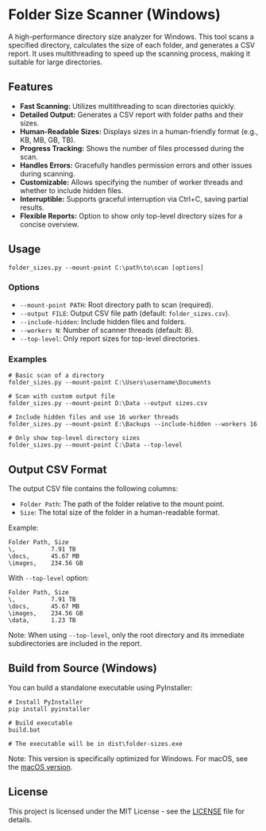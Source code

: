 # Folder Size Scanner (Windows)

A high-performance directory size analyzer for Windows. This tool scans a specified directory, calculates the size of each folder, and generates a CSV report. It uses multithreading to speed up the scanning process, making it suitable for large directories.

## Features

-   **Fast Scanning:** Utilizes multithreading to scan directories quickly.
-   **Detailed Output:** Generates a CSV report with folder paths and their sizes.
-   **Human-Readable Sizes:** Displays sizes in a human-friendly format (e.g., KB, MB, GB, TB).
-   **Progress Tracking:** Shows the number of files processed during the scan.
-   **Handles Errors:** Gracefully handles permission errors and other issues during scanning.
-   **Customizable:** Allows specifying the number of worker threads and whether to include hidden files.
-   **Interruptible:** Supports graceful interruption via Ctrl+C, saving partial results.
-   **Flexible Reports:** Option to show only top-level directory sizes for a concise overview.

## Usage

```batch
folder_sizes.py --mount-point C:\path\to\scan [options]
```

### Options

-   `--mount-point PATH`: Root directory path to scan (required).
-   `--output FILE`: Output CSV file path (default: `folder_sizes.csv`).
-   `--include-hidden`: Include hidden files and folders.
-   `--workers N`: Number of scanner threads (default: 8).
-   `--top-level`: Only report sizes for top-level directories.

### Examples

```batch
# Basic scan of a directory
folder_sizes.py --mount-point C:\Users\username\Documents

# Scan with custom output file
folder_sizes.py --mount-point D:\Data --output sizes.csv

# Include hidden files and use 16 worker threads
folder_sizes.py --mount-point E:\Backups --include-hidden --workers 16

# Only show top-level directory sizes
folder_sizes.py --mount-point C:\Data --top-level
```

## Output CSV Format

The output CSV file contains the following columns:

-   `Folder Path`: The path of the folder relative to the mount point.
-   `Size`: The total size of the folder in a human-readable format.

Example:
```csv
Folder Path, Size
\,          7.91 TB
\docs,      45.67 MB
\images,    234.56 GB
```

With `--top-level` option:
```csv
Folder Path, Size
\,          7.91 TB
\docs,      45.67 MB
\images,    234.56 GB
\data,      1.23 TB
```
Note: When using `--top-level`, only the root directory and its immediate subdirectories are included in the report.

## Build from Source (Windows)

You can build a standalone executable using PyInstaller:

```batch
# Install PyInstaller
pip install pyinstaller

# Build executable
build.bat

# The executable will be in dist\folder-sizes.exe
```

Note: This version is specifically optimized for Windows. For macOS, see the [macOS version](https://github.com/dmcp718/fs-folder-sizes).

## License

This project is licensed under the MIT License - see the [LICENSE](LICENSE) file for details.
